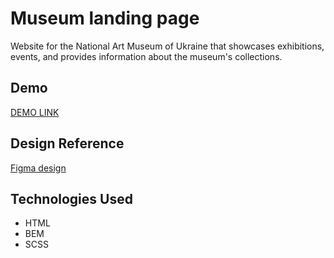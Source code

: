 # Museum landing page

Website for the National Art Museum of Ukraine that showcases exhibitions, events, and provides information about the museum's collections.

## Demo

[DEMO LINK](https://didarie.github.io/museum-landing-page/)

## Design Reference

[Figma design](https://www.figma.com/file/cRBCqE06cDrY3s4jX7h3iY/%D0%9D%D0%90%D0%9C%D0%A3-(Edit)?node-id=0%3A1)

## Technologies Used

- HTML
- BEM
- SCSS
